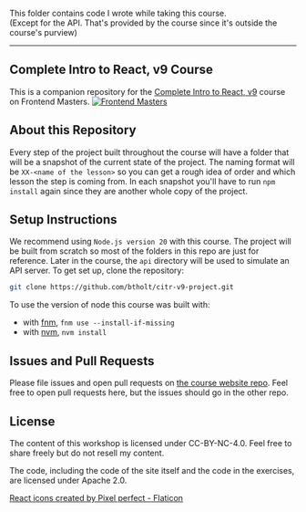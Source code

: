 This folder contains code I wrote while taking this course.  
(Except for the API. That's provided by the course since it's outside the course's purview)

--- 

## Complete Intro to React, v9 Course

This is a companion repository for the [Complete Intro to React, v9][fem] course on Frontend Masters.
[![Frontend Masters](https://static.frontendmasters.com/assets/brand/logos/full.png)][fem]

## About this Repository

Every step of the project built throughout the course will have a folder that will be a snapshot of the current state of the project. The naming format will be `XX-<name of the lesson>` so you can get a rough idea of order and which lesson the step is coming from. In each snapshot you'll have to run `npm install` again since they are another whole copy of the project.

## Setup Instructions

We recommend using `Node.js version 20` with this course. The project will be built from scratch so most of the folders in this repo are just for reference. Later in the course, the `api` directory will be used to simulate an API server. To get set up, clone the repository:

```bash
git clone https://github.com/btholt/citr-v9-project.git
```

To use the version of node this course was built with:

- with [fnm](https://github.com/Schniz/fnm), `fnm use --install-if-missing`
- with [nvm](https://github.com/nvm-sh/nvm), `nvm install`

## Issues and Pull Requests

Please file issues and open pull requests on [the course website repo][repo]. Feel free to open pull requests here, but the issues should go in the other repo.

## License

The content of this workshop is licensed under CC-BY-NC-4.0. Feel free to share freely but do not resell my content.

The code, including the code of the site itself and the code in the exercises, are licensed under Apache 2.0.

[fem]: https://frontendmasters.com/courses/complete-react-v9/
[repo]: https://github.com/btholt/complete-intro-to-react-v9

[React icons created by Pixel perfect - Flaticon](https://www.flaticon.com/free-icons/react)

